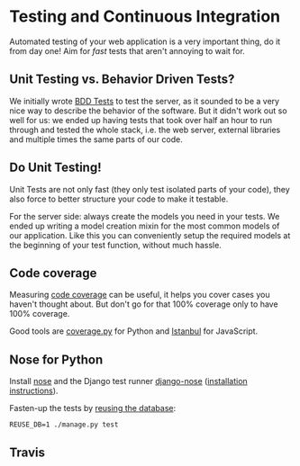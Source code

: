 # Testing and Continuous Integration #

Automated testing of your web application is a very important thing, do it from day one! Aim for *fast* tests that aren't annoying to wait for.


## Unit Testing vs. Behavior Driven Tests? ##

We initially wrote [BDD Tests](https://en.wikipedia.org/wiki/Behavior-driven_development) to test the server, as it sounded to be a very nice way to describe the behavior of the software. But it didn't work out so well for us: we ended up having tests that took over half an hour to run through and tested the whole stack, i.e. the web server, external libraries and multiple times the same parts of our code.


## Do Unit Testing! ##

Unit Tests are not only fast (they only test isolated parts of your code), they also force to better structure your code to make it testable.

For the server side: always create the models you need in your tests. We ended up writing a model creation mixin for the most common models of our application. Like this you can conveniently setup the required models at the beginning of your test function, without much hassle.


## Code coverage ##

Measuring [code coverage](https://en.wikipedia.org/wiki/Code_coverage) can be useful, it helps you cover cases you haven't thought about. But don't go for that 100% coverage only to have 100% coverage.

Good tools are [coverage.py](http://nedbatchelder.com/code/coverage/) for Python and [Istanbul](https://github.com/yahoo/istanbul) for JavaScript.


## Nose for Python ##

Install [nose](https://nose.readthedocs.org/) and the Django test runner [django-nose](https://github.com/django-nose/django-nose) ([installation instructions](https://github.com/django-nose/django-nose#installation)).

Fasten-up the tests by [reusing the database](https://github.com/django-nose/django-nose#enabling-database-reuse):

    REUSE_DB=1 ./manage.py test


## Travis ##
